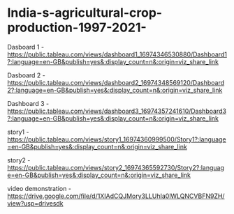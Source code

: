 # India-s-agricultural-crop-production-1997-2021-

Dasboard 1 -  https://public.tableau.com/views/dashboard1_16974346530880/Dashboard1?:language=en-GB&publish=yes&:display_count=n&:origin=viz_share_link

Dasboard 2 - https://public.tableau.com/views/dashboard2_16974348569120/Dashboard2?:language=en-GB&publish=yes&:display_count=n&:origin=viz_share_link

Dashboard 3 - https://public.tableau.com/views/dashboard3_16974357241610/Dashboard3?:language=en-GB&publish=yes&:display_count=n&:origin=viz_share_link

story1  -      https://public.tableau.com/views/story1_16974360999500/Story1?:language=en-GB&publish=yes&:display_count=n&:origin=viz_share_link

story2   -     https://public.tableau.com/views/story2_16974365592730/Story2?:language=en-GB&publish=yes&:display_count=n&:origin=viz_share_link

video demonstration - https://drive.google.com/file/d/1XIAdCQJMory3LLUhIa0lWLQNCVBFN9ZH/view?usp=drivesdk


